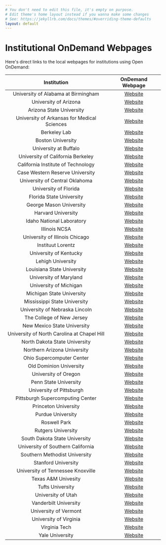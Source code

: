 ```yaml
---
# You don't need to edit this file, it's empty on purpose.
# Edit theme's home layout instead if you wanna make some changes
# See: https://jekyllrb.com/docs/themes/#overriding-theme-defaults
layout: default
---
```


# Institutional OnDemand Webpages
Here's direct links to the local webpages for institutions using Open OnDemand:

| Institution | OnDemand Webpage |
| :----: | :----: |
| University of Alabama at Birmingham | [Website](https://www.uab.edu/reporter/resources/tools-technology/item/8749-your-browser-is-the-supercomputer-on-demand-is-a-no-tears-shortcut-to-a-new-world-of-research-computing) |
| University of Arizona | [Website](https://public.confluence.arizona.edu/display/UAHPC/Open+On+Demand) |
| Arizona State University | [Website](https://asurc.atlassian.net/wiki/spaces/RC/pages/677478401/Connecting+with+Open+OnDemand+Login) |
| University of Arkansas for Medical Sciences | [Website](https://docs.imphub.org/display/HPC/Accessing+the+University+of+Arkansas+HPCs+from+the+UAMS+Campus) |
| Berkeley Lab | [Website](https://github.com/lbnl-science-it/Training-OpenOnDemand) |
| Boston University | [Website](https://www.bu.edu/tech/support/research/system-usage/scc-ondemand/) |
| University at Buffalo | [Website](https://ubccr.freshdesk.com/support/solutions/articles/13000039875-ccr-ondemand-portal) |
| University of California Berkeley | [Website](https://docs-research-it.berkeley.edu/services/high-performance-computing/user-guide/ood/) |
| California Institute of Technology | [Website](https://www.hpc.caltech.edu/visualization-ood) |
| Case Western Reserve University | [Website](https://sites.google.com/a/case.edu/hpcc/hpc-cluster/quick-start) |
| University of Central Oklahoma | [Website](https://www.uco.edu/cms/research-centers/creic/buddy-supercomputer) |
| University of Florida | [Website](https://help.rc.ufl.edu/doc/Open_OnDemand) |
| Florida State University | [Website](https://rcc.fsu.edu/docs/ood) |
| George Mason University | [Website](http://wiki.orc.gmu.edu/mkdocs/open_ondemand_on_Hopper/) |
| Harvard University | [Website](https://docs.rc.fas.harvard.edu/kb/virtual-desktop/) |
| Idaho National Laboratory | [Website](https://mooseframework.inl.gov/ncrc/gen_ondemand.html) |
| Illinois NCSA | [Website](https://wiki.ncsa.illinois.edu/display/ISL20/Getting+started+with+HAL+OnDemand) |
| University of Illinois Chicago | [Website](https://acer.uic.edu/acer-ondemand/) |
| Instituut Lorentz | [Website](https://helpdesk.strw.leidenuniv.nl/wiki/doku.php?id=institute_lorentz:xmaris) |
| University of Kentucky | [Website](https://docs.ccs.uky.edu/display/HPC/Open+OnDemand+%28OOD%29+Web+Portal+for+CCS) |
| Lehigh University | [Website](https://confluence.cc.lehigh.edu/display/hpc/Portal#:~:text=Open%20OnDemand%20(OOD)%20is%20an,Easy%20file%20management) |
| Louisiana State University | [Website](https://ondemand.mike.hpc.lsu.edu/) |
| University of Maryland | [Website](https://hpcc.umd.edu/hpcc/help/ood.html) |
| University of Michigan | [Website](https://arc.umich.edu/open-ondemand/) |
| Michigan State University | [Website](https://wiki.hpcc.msu.edu/display/ITH/Open+OnDemand) |
| Mississippi State University | [Website](https://orion-ood.hpc.msstate.edu/) |
| University of Nebraska Lincoln | [Website](https://hcc.unl.edu/docs/open_ondemand/) |
| The College of New Jersey | [Website](https://docs.hpc.tcnj.edu/index.php/HPC_Cluster_Open_OnDemand) |
| New Mexico State University | [Website](https://hpc.nmsu.edu/discovery/ondemand/introduction/) |
| University of North Carolina at Chapel Hill | [Website](https://its.unc.edu/research-computing/ondemand/) |
| North Dakota State University | [Website](https://kb.ndsu.edu/page.php?id=107829) |
| Northern Arizona University | [Website](https://in.nau.edu/hpc/ondemand-orientation/) |
| Ohio Supercomputer Center | [Website](https://ondemand.osc.edu/) |
| Old Dominion University | [Website](https://wiki.hpc.odu.edu/en/open-ondemand) |
| University of Oregon | [Website](https://hpcrcf.atlassian.net/wiki/spaces/TCP/pages/922746881/Open+OnDemand?focusedCommentId=923238418) |
| Penn State University | [Website](https://www.icds.psu.edu/userguide/05-00-basics-aci-resources/05-04-connecting-aci/05-041-open-ondemand/#:~:text=Open%20OnDemand%20lets%20you%20utilize,applications%20you're%20used%20to.) |
| University of Pittsburgh | [Website](https://crc.pitt.edu/resources/htc-cluster/open-ondemand) |
| Pittsburgh Supercomputing Center | [Website](https://www.psc.edu/resources/bridges-2/user-guide-2/#ondemand) |
| Princeton University | [Website](https://researchcomputing.princeton.edu/support/knowledge-base/stata) |
| Purdue University | [Website](https://www.rcac.purdue.edu/knowledge/scholar/gateway) |
| Roswell Park | [Website](https://www.roswellpark.org/sites/default/files/itrc_ondemand_training_june_2019.pdf) |
| Rutgers University | [Website](https://ondemand.hpc.rutgers.edu/) |
| South Dakota State University | [Website](https://rcwiki.sdstate.edu/view/SDSU%20OnDemand/) |
| University of Southern California | [Website](https://carc.usc.edu/user-information/user-guides/hpc-basics/getting-started-ondemand) |
| Southern Methodist University | [Website](http://faculty.smu.edu/csc/documentation/access.html) |
| Stanford University | [Website](https://www.sherlock.stanford.edu/docs/user-guide/ondemand/) |
| University of Tennessee Knoxville | [Website](https://oit.utk.edu/hpsc/isaac-open/open-ondemand-user-guide/) |
| Texas A&M Univesity | [Website](https://hprc.tamu.edu/files/training/2018/Spring/Intro-OOD.pdf) |
| Tufts University | [Website](https://ondemand.cluster.tufts.edu/) |
| University of Utah | [Website](https://www-test.chpc.utah.edu/documentation/software/ondemand.php) |
| Vanderbilt University | [Website](https://www.vanderbilt.edu/accre/portal/) |
| University of Vermont | [Website](https://www.uvm.edu/vacc/deepgreen-workshop-getting-started) |
| University of Virginia | [Website](https://www.rc.virginia.edu/userinfo/rivanna/ood/overview/) |
| Virginia Tech | [Website](https://arc.vt.edu/ondemand/#:~:text=Open%20OnDemand%20is%20a%20web,%2Dto%2Ddate%20web%20browser.) |
| Yale University | [Website](https://docs.ycrc.yale.edu/clusters-at-yale/access/ood/) |



